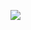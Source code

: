 ![](https://media.githubusercontent.com/media/dyzz/dyzz.github.io/master/images/AkamiStormcaller_1.png)
